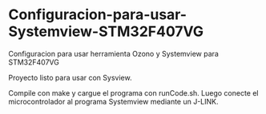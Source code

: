 # Configuracion-para-usar-Systemview-STM32F407VG
Configuracion para usar herramienta Ozono y Systemview para STM32F407VG

Proyecto listo para usar con Sysview.

Compile con make y cargue el programa con runCode.sh. Luego conecte el microcontrolador al programa Systemview mediante un J-LINK. 
